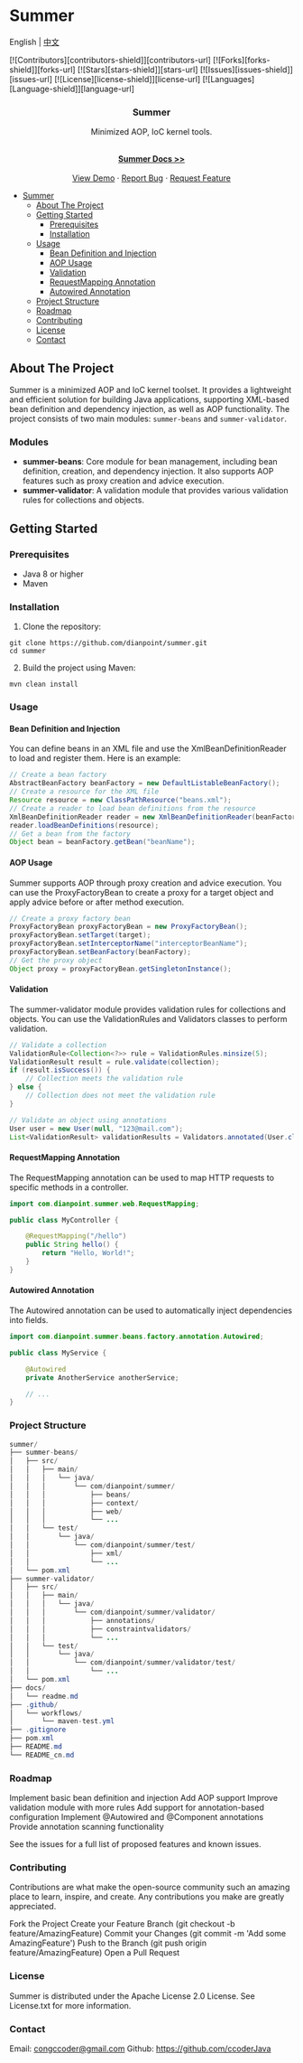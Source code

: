 # Summer

English | [中文](README_cn.md)

[//]: # (porject shields)
[![Contributors][contributors-shield]][contributors-url]
[![Forks][forks-shield]][forks-url]
[![Stars][stars-shield]][stars-url]
[![Issues][issues-shield]][issues-url]
[![License][license-shield]][license-url]
[![Languages][Language-shield]][language-url]

<div align="center">
    <h3 align="center">Summer</h3>
    <p align="center">
        Minimized AOP, IoC kernel tools.
    </p>
    <br>
    <a href="https://github.com/dianpoint/summer"><strong>Summer Docs >></strong> </a>
    <br>
    <br>
    <a href="https://github.com/dianpoint/summer">View Demo</a>
    ·
    <a href="https://github.com/dianpoint/summer/issues">Report Bug</a>
    ·
    <a href="https://github.com/dianpoint/summer/issues">Request Feature</a>
</div>

<!-- TOC -->

* [Summer](#summer)
  * [About The Project](#about-the-project)
  * [Getting Started](#getting-started)
    * [Prerequisites](#prerequisites)
    * [Installation](#installation)
  * [Usage](#usage)
    * [Bean Definition and Injection](#bean-definition-and-injection)
    * [AOP Usage](#aop-usage)
    * [Validation](#validation)
    * [RequestMapping Annotation](#requestmapping-annotation)
    * [Autowired Annotation](#autowired-annotation)
  * [Project Structure](#project-structure)
  * [Roadmap](#roadmap)
  * [Contributing](#contributing)
  * [License](#license)
  * [Contact](#contact)

<!-- TOC -->

## About The Project
Summer is a minimized AOP and IoC kernel toolset. It provides a lightweight and efficient solution for building Java applications, supporting XML-based bean definition and dependency injection, as well as AOP functionality. The project consists of two main modules: `summer-beans` and `summer-validator`.

### Modules
- **summer-beans**: Core module for bean management, including bean definition, creation, and dependency injection. It also supports AOP features such as proxy creation and advice execution.
- **summer-validator**: A validation module that provides various validation rules for collections and objects.

## Getting Started

### Prerequisites
- Java 8 or higher
- Maven

### Installation
1. Clone the repository:

```shell
git clone https://github.com/dianpoint/summer.git
cd summer
```

2. Build the project using Maven:
```shell
mvn clean install
```


### Usage

#### Bean Definition and Injection
You can define beans in an XML file and use the XmlBeanDefinitionReader to load and register them. Here is an example:
```java
// Create a bean factory
AbstractBeanFactory beanFactory = new DefaultListableBeanFactory();
// Create a resource for the XML file
Resource resource = new ClassPathResource("beans.xml");
// Create a reader to load bean definitions from the resource
XmlBeanDefinitionReader reader = new XmlBeanDefinitionReader(beanFactory);
reader.loadBeanDefinitions(resource);
// Get a bean from the factory
Object bean = beanFactory.getBean("beanName");
```

#### AOP Usage
Summer supports AOP through proxy creation and advice execution. You can use the ProxyFactoryBean to create a proxy for a target object and apply advice before or after method execution.

```java
// Create a proxy factory bean
ProxyFactoryBean proxyFactoryBean = new ProxyFactoryBean();
proxyFactoryBean.setTarget(target);
proxyFactoryBean.setInterceptorName("interceptorBeanName");
proxyFactoryBean.setBeanFactory(beanFactory);
// Get the proxy object
Object proxy = proxyFactoryBean.getSingletonInstance();
```

#### Validation
The summer-validator module provides validation rules for collections and objects. You can use the ValidationRules and Validators classes to perform validation.

```java
// Validate a collection
ValidationRule<Collection<?>> rule = ValidationRules.minsize(5);
ValidationResult result = rule.validate(collection);
if (result.isSuccess()) {
    // Collection meets the validation rule
} else {
    // Collection does not meet the validation rule
}

// Validate an object using annotations
User user = new User(null, "123@mail.com");
List<ValidationResult> validationResults = Validators.annotated(User.class).validate(user);
```

#### RequestMapping Annotation
The RequestMapping annotation can be used to map HTTP requests to specific methods in a controller.
```java
import com.dianpoint.summer.web.RequestMapping;

public class MyController {

    @RequestMapping("/hello")
    public String hello() {
        return "Hello, World!";
    }
}
```


#### Autowired Annotation
The Autowired annotation can be used to automatically inject dependencies into fields.
```java
import com.dianpoint.summer.beans.factory.annotation.Autowired;

public class MyService {

    @Autowired
    private AnotherService anotherService;

    // ...
}
```


### Project Structure
```java
summer/
├── summer-beans/
│   ├── src/
│   │   ├── main/
│   │   │   └── java/
│   │   │       └── com/dianpoint/summer/
│   │   │           ├── beans/
│   │   │           ├── context/
│   │   │           ├── web/
│   │   │           └── ...
│   │   └── test/
│   │       └── java/
│   │           └── com/dianpoint/summer/test/
│   │               ├── xml/
│   │               └── ...
│   └── pom.xml
├── summer-validator/
│   ├── src/
│   │   ├── main/
│   │   │   └── java/
│   │   │       └── com/dianpoint/summer/validator/
│   │   │           ├── annotations/
│   │   │           ├── constraintvalidators/
│   │   │           └── ...
│   │   └── test/
│   │       └── java/
│   │           └── com/dianpoint/summer/validator/test/
│   │               └── ...
│   └── pom.xml
├── docs/
│   └── readme.md
├── .github/
│   └── workflows/
│       └── maven-test.yml
├── .gitignore
├── pom.xml
├── README.md
└── README_cn.md
```

### Roadmap

Implement basic bean definition and injection
Add AOP support
Improve validation module with more rules
Add support for annotation-based configuration
Implement @Autowired and @Component annotations
Provide annotation scanning functionality

See the issues for a full list of proposed features and known issues.


### Contributing
Contributions are what make the open-source community such an amazing place to learn, inspire, and create. Any contributions you make are greatly appreciated.

Fork the Project
Create your Feature Branch (git checkout -b feature/AmazingFeature)
Commit your Changes (git commit -m 'Add some AmazingFeature')
Push to the Branch (git push origin feature/AmazingFeature)
Open a Pull Request


### License
Summer is distributed under the Apache License 2.0 License. See License.txt for more information.

### Contact
Email: congccoder@gmail.com
Github: https://github.com/ccoderJava
